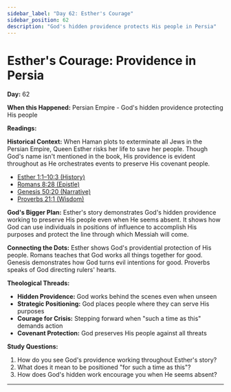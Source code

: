 ```yaml
---
sidebar_label: "Day 62: Esther's Courage"
sidebar_position: 62
description: "God's hidden providence protects His people in Persia"
---
```


# Esther's Courage: Providence in Persia

**Day:** 62

**When this Happened:** Persian Empire - God's hidden providence protecting His people

**Readings:**

**Historical Context:** When Haman plots to exterminate all Jews in the Persian Empire, Queen Esther risks her life to save her people. Though God's name isn't mentioned in the book, His providence is evident throughout as He orchestrates events to preserve His covenant people.
 - [Esther 1:1–10:3 (History)](https://www.biblegateway.com/passage/?search=Esther+1%3A1-10%3A3)
 - [Romans 8:28 (Epistle)](https://www.biblegateway.com/passage/?search=Romans+8%3A28)
 - [Genesis 50:20 (Narrative)](https://www.biblegateway.com/passage/?search=Genesis+50%3A20)
 - [Proverbs 21:1 (Wisdom)](https://www.biblegateway.com/passage/?search=Proverbs+21%3A1)

**God's Bigger Plan:** Esther's story demonstrates God's hidden providence working to preserve His people even when He seems absent. It shows how God can use individuals in positions of influence to accomplish His purposes and protect the line through which Messiah will come.

**Connecting the Dots:** Esther shows God's providential protection of His people. Romans teaches that God works all things together for good. Genesis demonstrates how God turns evil intentions for good. Proverbs speaks of God directing rulers' hearts.

****Theological Threads:****
- **Hidden Providence:** God works behind the scenes even when unseen
- **Strategic Positioning:** God places people where they can serve His purposes
- **Courage for Crisis:** Stepping forward when "such a time as this" demands action
- **Covenant Protection:** God preserves His people against all threats

**Study Questions:**
1. How do you see God's providence working throughout Esther's story?
2. What does it mean to be positioned "for such a time as this"?
3. How does God's hidden work encourage you when He seems absent?

---